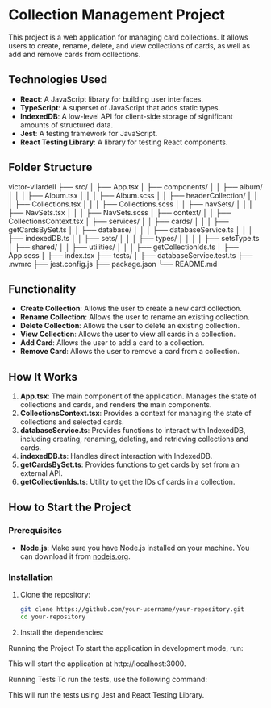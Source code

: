 # Collection Management Project

This project is a web application for managing card collections. It allows users to create, rename, delete, and view collections of cards, as well as add and remove cards from collections.

## Technologies Used

- **React**: A JavaScript library for building user interfaces.
- **TypeScript**: A superset of JavaScript that adds static types.
- **IndexedDB**: A low-level API for client-side storage of significant amounts of structured data.
- **Jest**: A testing framework for JavaScript.
- **React Testing Library**: A library for testing React components.

## Folder Structure

victor-vilardell
├── src/
│ ├── App.tsx
│ ├── components/
│ │ ├── album/
│ │ │ ├── Album.tsx
│ │ │ ├── Album.scss
│ │ ├── headerCollection/
│ │ │ ├── Collections.tsx
│ │ │ ├── Collections.scss
│ │ ├── navSets/
│ │ │ ├── NavSets.tsx
│ │ │ ├── NavSets.scss
│ ├── context/
│ │ ├── CollectionsContext.tsx
│ ├── services/
│ │ ├── cards/
│ │ │ ├── getCardsBySet.ts
│ │ ├── database/
│ │ │ ├── databaseService.ts
│ │ │ ├── indexedDB.ts
│ │ ├── sets/
│ │ │ ├── types/
│ │ │ │ ├── setsType.ts
│ ├── shared/
│ │ ├── utilities/
│ │ │ ├── getCollectionIds.ts
│ ├── App.scss
│ ├── index.tsx
├── tests/
│ ├── databaseService.test.ts
├── .nvmrc
├── jest.config.js
├── package.json
└── README.md

## Functionality

- **Create Collection**: Allows the user to create a new card collection.
- **Rename Collection**: Allows the user to rename an existing collection.
- **Delete Collection**: Allows the user to delete an existing collection.
- **View Collection**: Allows the user to view all cards in a collection.
- **Add Card**: Allows the user to add a card to a collection.
- **Remove Card**: Allows the user to remove a card from a collection.

## How It Works

1. **App.tsx**: The main component of the application. Manages the state of collections and cards, and renders the main components.
2. **CollectionsContext.tsx**: Provides a context for managing the state of collections and selected cards.
3. **databaseService.ts**: Provides functions to interact with IndexedDB, including creating, renaming, deleting, and retrieving collections and cards.
4. **indexedDB.ts**: Handles direct interaction with IndexedDB.
5. **getCardsBySet.ts**: Provides functions to get cards by set from an external API.
6. **getCollectionIds.ts**: Utility to get the IDs of cards in a collection.

## How to Start the Project

### Prerequisites

- **Node.js**: Make sure you have Node.js installed on your machine. You can download it from [nodejs.org](https://nodejs.org/).

### Installation

1. Clone the repository:

   ```bash
   git clone https://github.com/your-username/your-repository.git
   cd your-repository
   ```

2. Install the dependencies:

Running the Project
To start the application in development mode, run:

This will start the application at http://localhost:3000.

Running Tests
To run the tests, use the following command:

This will run the tests using Jest and React Testing Library.
